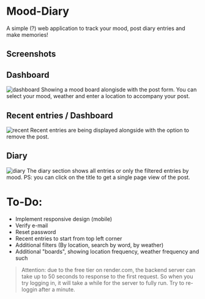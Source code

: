 # Mood-Diary
A simple (?) web application to track your mood, post diary entries and make memories! 
## Screenshots

## Dashboard
![dashboard](https://i.ibb.co/B6mBks6/Bildschirmfoto-2024-07-01-um-12-12-52.png)
Showing a mood board alongisde with the post form. You can select your mood, weather and enter a location to accompany your post.

## Recent entries / Dashboard
![recent](https://i.ibb.co/svyXdXL/Bildschirmfoto-2024-07-01-um-12-13-04.png)
Recent entries are being displayed alongside with the option to remove the post.

## Diary
![diary](https://i.ibb.co/jV699WR/Bildschirmfoto-2024-07-01-um-12-13-38.png)
The diary section shows all entries or only the filtered entries by mood. 
PS: you can click on the title to get a single page view of the post.

# To-Do:
- Implement responsive design (mobile)
- Verify e-mail
- Reset password
- Recent entries to start from top left corner
- Additional filters (By location, search by word, by weather)
- Additional "boards", showing location frequency, weather frequency and such

> Attention: due to the free tier on render.com, the backend server can take up to 50 seconds to response to the first request. So when you try logging in, it will take a while for the server to fully run. Try to re-loggin after a minute.
